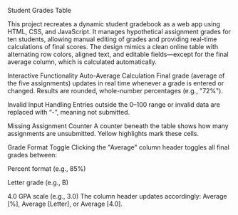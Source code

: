 Student Grades Table

This project recreates a dynamic student gradebook as a web app using HTML, CSS, and JavaScript.
It manages hypothetical assignment grades for ten students, allowing manual editing of grades and providing real-time calculations of final scores. 
The design mimics a clean online table with alternating row colors, aligned text, and editable fields—except for the final average column, which is calculated automatically.


Interactive Functionality
Auto-Average Calculation
Final grade (average of the five assignments) updates in real time whenever a grade is entered or changed. Results are rounded, whole-number percentages (e.g., "72%").

Invalid Input Handling
Entries outside the 0–100 range or invalid data are replaced with “-”, meaning not submitted.

Missing Assignment Counter
A counter beneath the table shows how many assignments are unsubmitted. Yellow highlights mark these cells.

Grade Format Toggle
Clicking the "Average" column header toggles all final grades between:

Percent format (e.g., 85%)

Letter grade (e.g., B)

4.0 GPA scale (e.g., 3.0)
The column header updates accordingly: Average [%], Average [Letter], or Average [4.0].


